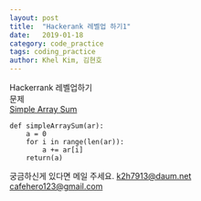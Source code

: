 ```yaml
---
layout: post
title:  "Hackerank 레벨업 하기1"
date:   2019-01-18
category: code_practice
tags: coding_practice
author: Khel Kim, 김현호
---
```

Hackerrank 레벨업하기  
문제  
[Simple Array Sum](https://www.hackerrank.com/challenges/simple-array-sum/problem)

~~~
def simpleArraySum(ar):
    a = 0
    for i in range(len(ar)):
        a += ar[i]
    return(a)
~~~

궁금하신게 있다면 메일 주세요.
k2h7913@daum.net  
cafehero123@gmail.com
